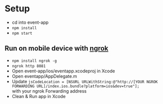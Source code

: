 <h1>Setup</h1>

<ul>
<li>cd into event-app</li>
<li><code>npm install</code></li>
<li><code>npm start</code></li>
</ul>

<h2>Run on mobile device with <a href="https://ngrok.com/" target="_blank">ngrok</a></h2>
<ul>
<li><code>npm install ngrok -g</code></li>
<li><code>ngrok http 8081</code></li>
<li>Open event-app/ios/eventapp.xcodeproj in Xcode</li>
<li>Open eventapp/AppDelegate.m</li>
<li>Update <code>jsCodeLocation = [NSURL URLWithString:@"http://[YOUR NGROK FORWARDING URL]/index.ios.bundle?platform=ios&dev=true"];</code> <br>
with your ngrok Forwarding address </li>
<li>Clean & Run app in Xcode</li>
</ul>
